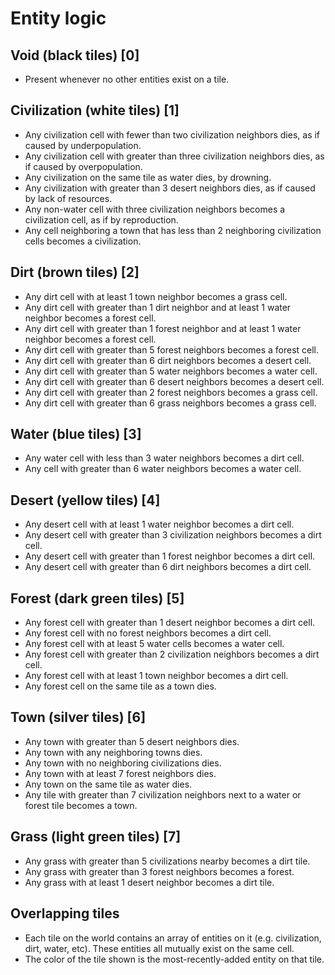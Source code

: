 # Entity logic

## Void (black tiles) [0]
- Present whenever no other entities exist on a tile.

## Civilization (white tiles) [1]
- Any civilization cell with fewer than two civilization neighbors dies, as if caused by underpopulation.
- Any civilization cell with greater than three civilization neighbors dies, as if caused by overpopulation.
- Any civilization on the same tile as water dies, by drowning.
- Any civilization with greater than 3 desert neighbors dies, as if caused by lack of resources.
- Any non-water cell with three civilization neighbors becomes a civilization cell, as if by reproduction.
- Any cell neighboring a town that has less than 2 neighboring civilization cells becomes a civilization.

## Dirt (brown tiles) [2]
- Any dirt cell with at least 1 town neighbor becomes a grass cell.
- Any dirt cell with greater than 1 dirt neighbor and at least 1 water neighbor becomes a forest cell.
- Any dirt cell with greater than 1 forest neighbor and at least 1 water neighbor becomes a forest cell.
- Any dirt cell with greater than 5 forest neighbors becomes a forest cell.
- Any dirt cell with greater than 6 dirt neighbors becomes a desert cell.
- Any dirt cell with greater than 5 water neighbors becomes a water cell.
- Any dirt cell with greater than 6 desert neighbors becomes a desert cell.
- Any dirt cell with greater than 2 forest neighbors becomes a grass cell.
- Any dirt cell with greater than 6 grass neighbors becomes a grass cell.

## Water (blue tiles) [3]
- Any water cell with less than 3 water neighbors becomes a dirt cell.
- Any cell with greater than 6 water neighbors becomes a water cell.

## Desert (yellow tiles) [4]
- Any desert cell with at least 1 water neighbor becomes a dirt cell.
- Any desert cell with greater than 3 civilization neighbors becomes a dirt cell.
- Any desert cell with greater than 1 forest neighbor becomes a dirt cell.
- Any desert cell with greater than 6 dirt neighbors becomes a dirt cell.

## Forest (dark green tiles) [5]
- Any forest cell with greater than 1 desert neighbor becomes a dirt cell.
- Any forest cell with no forest neighbors becomes a dirt cell.
- Any forest cell with at least 5 water cells becomes a water cell.
- Any forest cell with greater than 2 civilization neighbors becomes a dirt cell.
- Any forest cell with at least 1 town neighbor becomes a dirt cell.
- Any forest cell on the same tile as a town dies.

## Town (silver tiles) [6]
- Any town with greater than 5 desert neighbors dies.
- Any town with any neighboring towns dies.
- Any town with no neighboring civilizations dies.
- Any town with at least 7 forest neighbors dies.
- Any town on the same tile as water dies.
- Any tile with greater than 7 civilization neighbors next to a water or forest tile becomes a town.

## Grass (light green tiles) [7]
- Any grass with greater than 5 civilizations nearby becomes a dirt tile.
- Any grass with greater than 3 forest neighbors becomes a forest.
- Any grass with at least 1 desert neighbor becomes a dirt tile.

## Overlapping tiles
- Each tile on the world contains an array of entities on it (e.g. civilization, dirt, water, etc). These entities all mutually exist on the same cell.
- The color of the tile shown is the most-recently-added entity on that tile.
